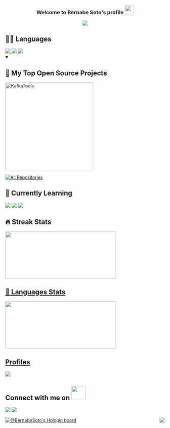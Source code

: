
<h3 align="center">
  Welcome to Bernabe Soto's profile
  <img src="https://media.giphy.com/media/hvRJCLFzcasrR4ia7z/giphy.gif" width="28">
</h3>
<p align="center">
  <a href="https://github.com/DenverCoder1/readme-typing-svg"><img src="https://readme-typing-svg.demolab.com/?lines=Experienced+Java+Developer;Always+learning+new+things&font=Fira%20Code&center=true&width=440&height=45&color=35B9F3FF&vCenter=true&size=22&pause=1000"></a>
</p>


## 👨‍💻 Languages 

<a href="https://medium.com/@bernabesc">
    <img src="https://img.shields.io/badge/Java-ED8B00?logo=java&logoColor=white" />
</a>
<a href="https://medium.com/@bernabesc">
    <img src="https://img.shields.io/badge/python-3670A0?logo=python&logoColor=ffdd54" />
</a>

<a href="https://medium.com/@bernabesc">
    <img src="https://img.shields.io/badge/LabView-FFDB00?logo=LabView&logoColor=black" />
</a>

<details open> 
  <summary><h2>📘 My Top Open Source Projects</h2></summary>

  <!-- Repo info cards - https://github.com/anuraghazra/github-readme-stats -->
  <!-- Small repo cards (fork) - https://github.com/DenverCoder1/github-readme-stats -->
  <p align="left">
    <a href="https://github.com/bernabesc/KafkaTools"><img width="278" src="https://github-readme-stats.vercel.app/api/pin/?username=bernabesc&repo=KafkaTools&theme=react&bg_color=1F222E&title_color=F85D7F&hide_border=true&icon_color=F8D866&show_icons=true" alt="KafkaTools"></a>
  </p>

  <a href="https://github.com/bernabesc?tab=repositories&sort=stargazers"><img alt="All Repositories" title="All Repositories" src="https://custom-icon-badges.demolab.com/badge/-Click%20Here%20For%20All%20My%20Repos-1F222E?style=for-the-badge&logoColor=white&logo=repo"/></a>
</details>




## 📘 Currently Learning 
<img src = "https://img.shields.io/badge/Google_Cloud-4285F4?logo=google-cloud&logoColor=white"> <img src = "https://img.shields.io/badge/kotlin-%237F52FF.svg?logo=kotlin&logoColor=white"> <img src = "https://img.shields.io/badge/angular-%23DD0031.svg?logo=angular&logoColor=white">

## 🔥 Streak Stats 
<a href="https://github.com/bernabesc">
<p><img height="150em" width="350" src="https://github-readme-streak-stats.herokuapp.com/?user=bernabesc&theme=dracula"/></p>

## 📕 Languages Stats
<img height="150em" width="350" src="https://github-readme-stats.vercel.app/api/top-langs/?username=bernabesc&layout=compact&langs_count=8&hide_border=true&theme=dracula"/>

## Profiles
  
[<img src="https://img.shields.io/badge/linkedin-%230077B5.svg?logo=linkedin&logoColor=white">](https://www.linkedin.com/in/bernabesoto/)
## Connect with me on <img src="https://acegif.com/wp-content/gifs/handshake-46.gif" width="45px">  
[<img src="https://img.shields.io/badge/Gmail-D14836?logo=gmail&logoColor=white">](https://mail.google.com/mail/?view=cm&fs=1&to=bernabesc@gmail.com)
 [<img src="https://img.shields.io/badge/Discord-7289DA?logo=discord&logoColor=white">](https://discordapp.com/users/LimitlessBerna#6797)

<img src="https://img.shields.io/github/watchers/bernabesc/bernabesc.svg" align="right">

[![@BernabeSoto's Holopin board](https://holopin.io/api/user/board?user=bernabesoto)](https://holopin.io/@bernabesoto)

